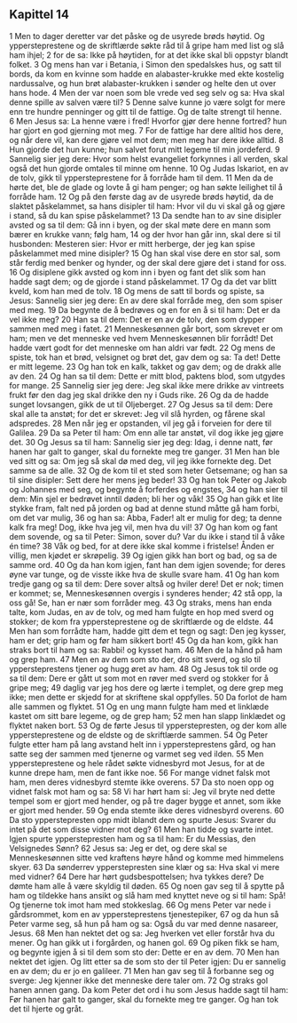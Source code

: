 ## Kapittel 14

1 Men to dager deretter var det påske og de usyrede brøds høytid. Og yppersteprestene og de skriftlærde søkte råd til å gripe ham med list og slå ham ihjel;
2 for de sa: Ikke på høytiden, for at det ikke skal bli oppstyr blandt folket.
3 Og mens han var i Betania, i Simon den spedalskes hus, og satt til bords, da kom en kvinne som hadde en alabaster-krukke med ekte kostelig nardussalve, og hun brøt alabaster-krukken i sønder og helte den ut over hans hode.
4 Men der var noen som ble vrede ved seg selv og sa: Hva skal denne spille av salven være til?
5 Denne salve kunne jo være solgt for mere enn tre hundre penninger og gitt til de fattige. Og de talte strengt til henne.
6 Men Jesus sa: La henne være i fred! Hvorfor gjør dere henne fortred? hun har gjort en god gjerning mot meg.
7 For de fattige har dere alltid hos dere, og når dere vil, kan dere gjøre vel mot dem; men meg har dere ikke alltid.
8 Hun gjorde det hun kunne; hun salvet forut mitt legeme til min jordeferd.
9 Sannelig sier jeg dere: Hvor som helst evangeliet forkynnes i all verden, skal også det hun gjorde omtales til minne om henne.
10 Og Judas Iskariot, en av de tolv, gikk til yppersteprestene for å forråde ham til dem.
11 Men da de hørte det, ble de glade og lovte å gi ham penger; og han søkte leilighet til å forråde ham.
12 Og på den første dag av de usyrede brøds høytid, da de slaktet påskelammet, sa hans disipler til ham: Hvor vil du vi skal gå og gjøre i stand, så du kan spise påskelammet?
13 Da sendte han to av sine disipler avsted og sa til dem: Gå inn i byen, og der skal møte dere en mann som bærer en krukke vann; følg ham,
14 og der hvor han går inn, skal dere si til husbonden: Mesteren sier: Hvor er mitt herberge, der jeg kan spise påskelammet med mine disipler?
15 Og han skal vise dere en stor sal, som står ferdig med benker og hynder, og der skal dere gjøre det i stand for oss.
16 Og disiplene gikk avsted og kom inn i byen og fant det slik som han hadde sagt dem; og de gjorde i stand påskelammet.
17 Og da det var blitt kveld, kom han med de tolv.
18 Og mens de satt til bords og spiste, sa Jesus: Sannelig sier jeg dere: En av dere skal forråde meg, den som spiser med meg.
19 Da begynte de å bedrøves og en for en å si til ham: Det er da vel ikke meg?
20 Han sa til dem: Det er en av de tolv, den som dypper sammen med meg i fatet.
21 Menneskesønnen går bort, som skrevet er om ham; men ve det menneske ved hvem Menneskesønnen blir forrådt! Det hadde vært godt for det menneske om han aldri var født.
22 Og mens de spiste, tok han et brød, velsignet og brøt det, gav dem og sa: Ta det! Dette er mitt legeme.
23 Og han tok en kalk, takket og gav dem; og de drakk alle av den.
24 Og han sa til dem: Dette er mitt blod, paktens blod, som utgydes for mange.
25 Sannelig sier jeg dere: Jeg skal ikke mere drikke av vintreets frukt før den dag jeg skal drikke den ny i Guds rike.
26 Og da de hadde sunget lovsangen, gikk de ut til Oljeberget.
27 Og Jesus sa til dem: Dere skal alle ta anstøt; for det er skrevet: Jeg vil slå hyrden, og fårene skal adspredes.
28 Men når jeg er opstanden, vil jeg gå i forveien for dere til Galilea.
29 Da sa Peter til ham: Om enn alle tar anstøt, vil dog ikke jeg gjøre det.
30 Og Jesus sa til ham: Sannelig sier jeg deg: Idag, i denne natt, før hanen har galt to ganger, skal du fornekte meg tre ganger.
31 Men han ble ved sitt og sa: Om jeg så skal dø med deg, vil jeg ikke fornekte deg. Det samme sa de alle.
32 Og de kom til et sted som heter Getsemane; og han sa til sine disipler: Sett dere her mens jeg beder!
33 Og han tok Peter og Jakob og Johannes med seg, og begynte å forferdes og engstes,
34 og han sier til dem: Min sjel er bedrøvet inntil døden; bli her og våk!
35 Og han gikk et lite stykke fram, falt ned på jorden og bad at denne stund måtte gå ham forbi, om det var mulig,
36 og han sa: Abba, Fader! alt er mulig for deg; ta denne kalk fra meg! Dog, ikke hva jeg vil, men hva du vil!
37 Og han kom og fant dem sovende, og sa til Peter: Simon, sover du? Var du ikke i stand til å våke én time?
38 Våk og bed, for at dere ikke skal komme i fristelse! Ånden er villig, men kjødet er skrøpelig.
39 Og igjen gikk han bort og bad, og sa de samme ord.
40 Og da han kom igjen, fant han dem igjen sovende; for deres øyne var tunge, og de visste ikke hva de skulle svare ham.
41 Og han kom tredje gang og sa til dem: Dere sover altså og hviler dere! Det er nok; timen er kommet; se, Menneskesønnen overgis i synderes hender;
42 stå opp, la oss gå! Se, han er nær som forråder meg.
43 Og straks, mens han enda talte, kom Judas, en av de tolv, og med ham fulgte en hop med sverd og stokker; de kom fra yppersteprestene og de skriftlærde og de eldste.
44 Men han som forrådte ham, hadde gitt dem et tegn og sagt: Den jeg kysser, ham er det; grip ham og før ham sikkert bort!
45 Og da han kom, gikk han straks bort til ham og sa: Rabbi! og kysset ham.
46 Men de la hånd på ham og grep ham.
47 Men en av dem som sto der, dro sitt sverd, og slo til yppersteprestens tjener og hugg øret av ham.
48 Og Jesus tok til orde og sa til dem: Dere er gått ut som mot en røver med sverd og stokker for å gripe meg;
49 daglig var jeg hos dere og lærte i templet, og dere grep meg ikke; men dette er skjedd for at skriftene skal oppfylles.
50 Da forlot de ham alle sammen og flyktet.
51 Og en ung mann fulgte ham med et linklæde kastet om sitt bare legeme, og de grep ham;
52 men han slapp linklædet og flyktet naken bort.
53 Og de førte Jesus til ypperstepresten, og der kom alle yppersteprestene og de eldste og de skriftlærde sammen.
54 Og Peter fulgte etter ham på lang avstand helt inn i yppersteprestens gård, og han satte seg der sammen med tjenerne og varmet seg ved ilden.
55 Men yppersteprestene og hele rådet søkte vidnesbyrd mot Jesus, for at de kunne drepe ham, men de fant ikke noe.
56 For mange vidnet falsk mot ham, men deres vidnesbyrd stemte ikke overens.
57 Da sto noen opp og vidnet falsk mot ham og sa:
58 Vi har hørt ham si: Jeg vil bryte ned dette tempel som er gjort med hender, og på tre dager bygge et annet, som ikke er gjort med hender.
59 Og enda stemte ikke deres vidnesbyrd overens.
60 Da sto ypperstepresten opp midt iblandt dem og spurte Jesus: Svarer du intet på det som disse vidner mot deg?
61 Men han tidde og svarte intet. Igjen spurte ypperstepresten ham og sa til ham: Er du Messias, den Velsignedes Sønn?
62 Jesus sa: Jeg er det, og dere skal se Menneskesønnen sitte ved kraftens høyre hånd og komme med himmelens skyer.
63 Da sønderrev ypperstepresten sine klær og sa: Hva skal vi mere med vidner?
64 Dere har hørt gudsbespottelsen; hva tykkes dere? De dømte ham alle å være skyldig til døden.
65 Og noen gav seg til å spytte på ham og tildekke hans ansikt og slå ham med knyttet neve og si til ham: Spå! Og tjenerne tok imot ham med stokkeslag.
66 Og mens Peter var nede i gårdsrommet, kom en av yppersteprestens tjenestepiker,
67 og da hun så Peter varme seg, så hun på ham og sa: Også du var med denne nasareer, Jesus.
68 Men han nektet det og sa: Jeg hverken vet eller forstår hva du mener. Og han gikk ut i forgården, og hanen gol.
69 Og piken fikk se ham, og begynte igjen å si til dem som sto der: Dette er en av dem.
70 Men han nektet det igjen. Og litt etter sa de som sto der til Peter igjen: Du er sannelig en av dem; du er jo en galileer.
71 Men han gav seg til å forbanne seg og sverge: Jeg kjenner ikke det menneske dere taler om.
72 Og straks gol hanen annen gang. Da kom Peter det ord i hu som Jesus hadde sagt til ham: Før hanen har galt to ganger, skal du fornekte meg tre ganger. Og han tok det til hjerte og gråt.
